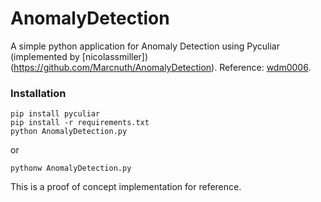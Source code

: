 # AnomalyDetection
A simple python application for Anomaly Detection using Pyculiar (implemented by [nicolassmiller])(https://github.com/Marcnuth/AnomalyDetection). Reference: [wdm0006](https://github.com/wdm0006/pyculiarity).

### Installation
```{bash}
pip install pyculiar
pip install -r requirements.txt
python AnomalyDetection.py
```
or
```{bash}
pythonw AnomalyDetection.py
``` 

This is a proof of concept implementation for reference.
